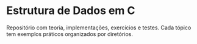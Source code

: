 # Estrutura de Dados em C

Repositório com teoria, implementações, exercícios e testes.
Cada tópico tem exemplos práticos organizados por diretórios.
